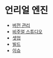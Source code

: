 # 언리얼 엔진

* <a href="./vcs/">버전 관리</a>
* <a href="./visual_studio/">비주얼 스튜디오</a>
* <a href="./setup/">셋업</a>
* <a href="./build/">빌드</a>
* <a href="./issue/">이슈</a>
 

